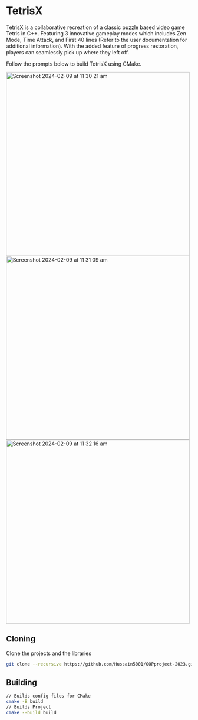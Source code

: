 # TetrisX 
TetrisX is a collaborative recreation of a classic puzzle based video game Tetris in C++. Featuring 3 innovative gameplay modes which includes Zen Mode, Time Attack, and First 40 lines (Refer to the user documentation for additional information). With the added feature of progress restoration, players can seamlessly pick up where they left off. 

Follow the prompts below to build TetrisX using CMake. 

<img width="498" alt="Screenshot 2024-02-09 at 11 30 21 am" src="https://github.com/Hussain5001/tetris/assets/140463102/8be9ead8-587c-4f1e-93fe-99274eb56ef2">
<img width="498" alt="Screenshot 2024-02-09 at 11 31 09 am" src="https://github.com/Hussain5001/tetris/assets/140463102/8ed1f906-b76f-464b-941c-c97b8248154b">
<img width="498" alt="Screenshot 2024-02-09 at 11 32 16 am" src="https://github.com/Hussain5001/tetris/assets/140463102/8dc7d4ea-fe64-4541-a340-8baac469b0d6">


## Cloning

Clone the projects and the libraries

```bash
git clone --recursive https://github.com/Hussain5001/OOPproject-2023.git
```

## Building

```bash
// Builds config files for CMake
cmake -B build
// Builds Project
cmake --build build
```
